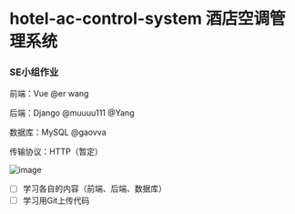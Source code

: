 # hotel-ac-control-system 酒店空调管理系统
### SE小组作业

前端：Vue  @er wang

后端：Django  @muuuu111 @Yang

数据库：MySQL  @gaovva

传输协议：HTTP（暂定）

![image](https://github.com/zhengyangWang1/hotel-ac-control-system/assets/94629354/3737dfd6-842d-4a70-b48e-4a792a469add)


- [ ] 学习各自的内容（前端、后端、数据库）
- [ ] 学习用Git上传代码
